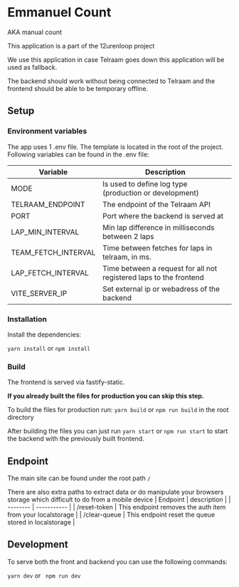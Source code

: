 # Emmanuel Count

AKA manual count

This application is a part of the 12urenloop project

We use this application in case Telraam goes down this application will be used as fallback.

The backend should work without being connected to Telraam and the frontend should be able to be temporary offline.

## Setup

### Environment variables

The app uses 1 .env file. The template is located in the root of the project.
Following variables can be found in the .env file:

| Variable            | Description                                                        |
| ------------------- | ------------------------------------------------------------------ |
| MODE                | Is used to define log type (production or development)             |
| TELRAAM_ENDPOINT    | The endpoint of the Telraam API                                    |
| PORT                | Port where the backend is served at                                |
| LAP_MIN_INTERVAL    | Min lap difference in milliseconds between 2 laps                  |
| TEAM_FETCH_INTERVAL | Time between fetches for laps in telraam, in ms.                   |
| LAP_FETCH_INTERVAL  | Time between a request for all not registered laps to the frontend |
| VITE_SERVER_IP      | Set external ip or webadress of the backend                        |

### Installation

Install the dependencies:

`yarn install` or `npm install`

### Build

The frontend is served via fastify-static.

**If you already built the files for production you can skip this step.**

To build the files for production run:
`yarn build` or `npm run build` in the root directory

After building the files you can just run `yarn start` or `npm run start` to start the backend with the previously built
frontend.

## Endpoint

The main site can be found under the root path `/`

There are also extra paths to extract data or do manipulate your browsers storage which difficult to do from a mobile device
| Endpoint | description |
| -------- | ----------- |
| /reset-token | This endpoint removes the auth item from your localstorage |
| /clear-queue | This endpoint reset the queue stored in localstorage |

## Development

To serve both the front and backend you can use the following commands:

`yarn dev` or ` npm run dev`
